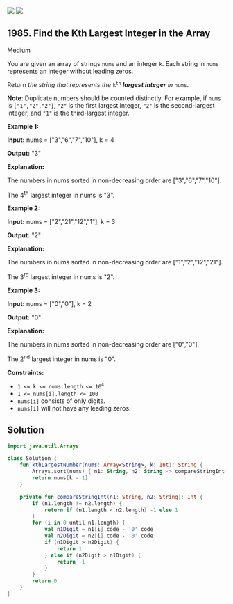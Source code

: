 [![](https://img.shields.io/github/stars/javadev/LeetCode-in-Kotlin?label=Stars&style=flat-square)](https://github.com/javadev/LeetCode-in-Kotlin)
[![](https://img.shields.io/github/forks/javadev/LeetCode-in-Kotlin?label=Fork%20me%20on%20GitHub%20&style=flat-square)](https://github.com/javadev/LeetCode-in-Kotlin/fork)

## 1985\. Find the Kth Largest Integer in the Array

Medium

You are given an array of strings `nums` and an integer `k`. Each string in `nums` represents an integer without leading zeros.

Return _the string that represents the_ <code>k<sup>th</sup></code> _**largest integer** in_ `nums`.

**Note**: Duplicate numbers should be counted distinctly. For example, if `nums` is `["1","2","2"]`, `"2"` is the first largest integer, `"2"` is the second-largest integer, and `"1"` is the third-largest integer.

**Example 1:**

**Input:** nums = ["3","6","7","10"], k = 4

**Output:** "3"

**Explanation:** 

The numbers in nums sorted in non-decreasing order are ["3","6","7","10"]. 

The 4<sup>th</sup> largest integer in nums is "3".

**Example 2:**

**Input:** nums = ["2","21","12","1"], k = 3

**Output:** "2"

**Explanation:** 

The numbers in nums sorted in non-decreasing order are ["1","2","12","21"]. 

The 3<sup>rd</sup> largest integer in nums is "2".

**Example 3:**

**Input:** nums = ["0","0"], k = 2

**Output:** "0"

**Explanation:** 

The numbers in nums sorted in non-decreasing order are ["0","0"]. 

The 2<sup>nd</sup> largest integer in nums is "0".

**Constraints:**

*   <code>1 <= k <= nums.length <= 10<sup>4</sup></code>
*   `1 <= nums[i].length <= 100`
*   `nums[i]` consists of only digits.
*   `nums[i]` will not have any leading zeros.

## Solution

```kotlin
import java.util.Arrays

class Solution {
    fun kthLargestNumber(nums: Array<String>, k: Int): String {
        Arrays.sort(nums) { n1: String, n2: String -> compareStringInt(n2, n1) }
        return nums[k - 1]
    }

    private fun compareStringInt(n1: String, n2: String): Int {
        if (n1.length != n2.length) {
            return if (n1.length < n2.length) -1 else 1
        }
        for (i in 0 until n1.length) {
            val n1Digit = n1[i].code - '0'.code
            val n2Digit = n2[i].code - '0'.code
            if (n1Digit > n2Digit) {
                return 1
            } else if (n2Digit > n1Digit) {
                return -1
            }
        }
        return 0
    }
}
```